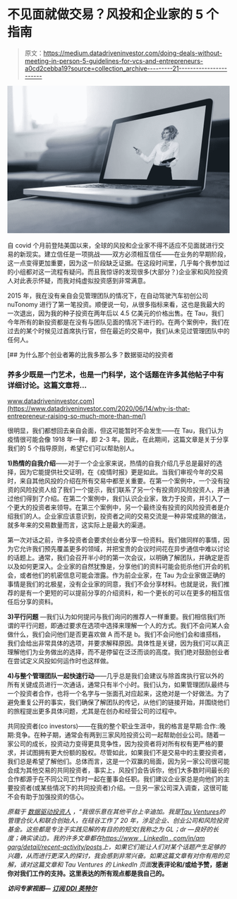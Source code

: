 # 不见面就做交易？风投和企业家的 5 个指南

> 原文：<https://medium.datadriveninvestor.com/doing-deals-without-meeting-in-person-5-guidelines-for-vcs-and-entrepreneurs-a0cd2cebba19?source=collection_archive---------21----------------------->

![](img/ddc0f631c4bb2a1c89d714afc65e06df.png)

自 covid 个月前登陆美国以来，全球的风投和企业家不得不适应不见面就进行交易的新现实。建立信任是一项挑战——双方必须相互信任——在业务的早期阶段，这一点变得更加重要，因为这一阶段缺乏证据。在这段时间里，几乎每个我参加过的小组都对这一流程有疑问。而且我惊讶的发现很多(大部分？)企业家和风险投资人对此表示怀疑，而我对纯虚拟投资感到非常满意。

2015 年，我在没有亲自会见管理团队的情况下，在自动驾驶汽车初创公司 nuTonomy 进行了第一笔投资。顺便说一句，从很多指标来看，这也是我最大的一次退出，因为我的种子投资在两年后以 4.5 亿美元的价格出售。在 Tau，我们今年所有的新投资都是在没有与团队见面的情况下进行的。在两个案例中，我们在过去的某个时候见过首席执行官，但在最近的交易中，我们从未见过管理团队中的任何人。

[](https://www.datadriveninvestor.com/2020/06/14/why-is-that-entrepreneur-raising-so-much-more-than-me/) [## 为什么那个创业者筹的比我多那么多？数据驱动的投资者

### 养多少既是一门艺术，也是一门科学，这个话题在许多其他帖子中有详细讨论。这篇文章将…

www.datadriveninvestor.com](https://www.datadriveninvestor.com/2020/06/14/why-is-that-entrepreneur-raising-so-much-more-than-me/) 

很明显，我们都想回去亲自会面，但这可能暂时不会发生——在 Tau，我们认为疫情很可能会像 1918 年一样，即 2-3 年。因此，在此期间，这篇文章是关于分享我们的 5 个指导原则，希望它们可以帮助别人。

**1)热情的自我介绍**——对于一个企业家来说，热情的自我介绍几乎总是最好的选择，因为它能提供社交证明，在《疫情时报》更是如此。当我们审视今年的交易时，来自其他风投的介绍在所有交易中都至关重要。在第一个案例中，一个没有投资的风险投资人给了我们一个提示，我们联系了另一个有投资的风险投资人，并通过他们得到了介绍。在第二个案例中，我们认识企业家，致力于投资，并引入了一个更大的投资者来领导。在第三个案例中，另一个最终没有投资的风险投资者是介绍我们的人。企业家应该意识到，投资者之间的交易交流是一种非常成熟的做法，就多年来的交易数量而言，这实际上是最大的渠道。

第一次对话之前，许多投资者会要求创业者分享一份资料。我们做同样的事情，因为它允许我们预先覆盖更多的领域，并把宝贵的会议时间花在异步通信中难以讨论的话题上。通常，我们会召开半小时的第一次会议，以明确了解团队，并确定是否以及如何更深入。企业家的自然犹豫是，分享他们的资料可能会扼杀他们开会的机会，或者他们的机密信息可能会泄露。作为前企业家，在 Tau 为企业家做正确的事情是我们的北极星，没有企业家的同意，我们不会分享材料。也就是说，我们推荐的是有一个更短的可以提前分享的介绍资料，和一个更长的可以在更多的相互信任后分享的资料。

**3)平行问题** —我们认为如何提问与我们询问的推荐人一样重要。我们相信我们所谓的平行问题，即通过要求在选项中选择来理解一个人的方式。我们不会问某人会做什么，我们会问他们是否更喜欢做 A 而不是 b。我们不会问他们会和谁搭档，我们会给出非常具体的选项，并要求解释原因。具体性是关键，因为我们可以真正理解他们为业务做出的选择，而不是停留在泛泛而谈的高度。我们绝对鼓励创业者在尝试定义风投如何运作时也这样做。

**4)与整个管理团队一起快速行动**——几乎总是我们会建议与除首席执行官以外的所有关键成员进行一次通话，通常只有半个小时。我们认为，如果管理团队最终与一个投资者合作，也将一个名字与一张面孔对应起来，这绝对是一个好做法。为了避免重复公开的事实，我们确保了解团队的传记，从他们的链接开始，并围绕他们的旅程提出更多具体问题，尤其是在创办和经营公司的过程中。

共同投资者(co investors)——在我的整个职业生涯中，我的格言是早期:合作::晚期:竞争。在种子期，通常会有两到三家风险投资公司一起帮助创业公司。随着一家公司的成长，投资动力变得更具竞争性，因为投资者将对所有权有更严格的要求，并试图拥有更大份额的股权。尽管如此，如果我们不是交易中的主要投资者，我们总是希望了解他们。总体而言，这是一个双赢的局面，因为另一家公司很可能会成为其他交易的共同投资者，事实上，风投们会告诉你，他们大多数时间最长的合作都源于在不同公司工作时一起在董事会任职。我们建议企业家总是向他们的主要投资者(或某些情况下的共同投资者)介绍。一旦另一家公司深入调查，这很可能不会有助于加强投资的信心。

*原载于* [*数据驱动投资人*](https://www.datadriveninvestor.com/2020/09/20/doing-deals-without-meeting-in-person-5-guidelines-for-vcs-and-entrepreneurs) *，“我很乐意在其他平台上辛迪加。我是*[*Tau Ventures*](https://www.linkedin.com/pulse/announcing-tau-ventures-amit-garg/)*的管理合伙人和联合创始人，在硅谷工作了 20 年，涉足企业、创业公司和风险投资基金。这些都是专注于实践见解的有目的的短文(我称之为 GL；dr —良好的长度；确实读过)。我的许多文章都在*[*https://www . LinkedIn . com/in/am garg/detail/recent-activity/posts*](https://www.linkedin.com/in/amgarg/detail/recent-activity/posts/)*上，如果它们能让人们对某个话题产生足够的兴趣，从而进行更深入的探讨，我会感到非常兴奋。如果这篇文章有对你有用的见解，请对这篇文章和 Tau Ventures 的 LinkedIn 页面*[](https://www.linkedin.com/company/tauventures)**发表评论和/或给予赞，感谢你对我们工作的支持。这里表达的所有观点都是我自己的。**

***访问专家视图—** [**订阅 DDI 英特尔**](https://datadriveninvestor.com/ddi-intel)*